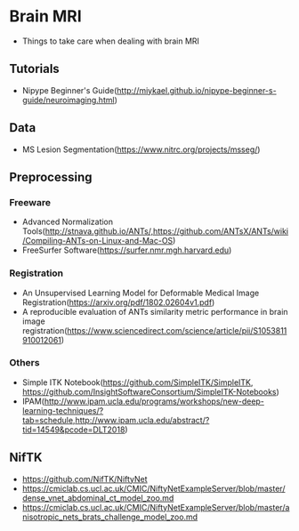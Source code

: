 # Brain MRI 
- Things to take care when dealing with brain MRI

## Tutorials

- Nipype Beginner's Guide(http://miykael.github.io/nipype-beginner-s-guide/neuroimaging.html)

## Data
- MS Lesion Segmentation(https://www.nitrc.org/projects/msseg/)

## Preprocessing

### Freeware
- Advanced Normalization Tools(http://stnava.github.io/ANTs/,https://github.com/ANTsX/ANTs/wiki/Compiling-ANTs-on-Linux-and-Mac-OS)
- FreeSurfer Software(https://surfer.nmr.mgh.harvard.edu)

### Registration
- An Unsupervised Learning Model for Deformable Medical Image Registration(https://arxiv.org/pdf/1802.02604v1.pdf)
- A reproducible evaluation of ANTs similarity metric performance in brain image registration(https://www.sciencedirect.com/science/article/pii/S1053811910012061)

### Others
- Simple ITK Notebook(https://github.com/SimpleITK/SimpleITK, https://github.com/InsightSoftwareConsortium/SimpleITK-Notebooks)
- IPAM(http://www.ipam.ucla.edu/programs/workshops/new-deep-learning-techniques/?tab=schedule,http://www.ipam.ucla.edu/abstract/?tid=14549&pcode=DLT2018)

## NifTK

- https://github.com/NifTK/NiftyNet
- https://cmiclab.cs.ucl.ac.uk/CMIC/NiftyNetExampleServer/blob/master/dense_vnet_abdominal_ct_model_zoo.md
- https://cmiclab.cs.ucl.ac.uk/CMIC/NiftyNetExampleServer/blob/master/anisotropic_nets_brats_challenge_model_zoo.md
